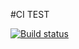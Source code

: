 #CI TEST

[![Build status](https://ci.appveyor.com/api/projects/status/0q8f92p17q49cbdq?svg=true)](https://ci.appveyor.com/project/LZhikhareva/functions-2)